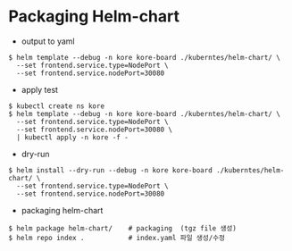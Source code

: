 # Packaging Helm-chart 

* output to yaml

```
$ helm template --debug -n kore kore-board ./kuberntes/helm-chart/ \
  --set frontend.service.type=NodePort \
  --set frontend.service.nodePort=30080
```

* apply test

```
$ kubectl create ns kore
$ helm template --debug -n kore kore-board ./kuberntes/helm-chart/ \
  --set frontend.service.type=NodePort \
  --set frontend.service.nodePort=30080 \
  | kubectl apply -n kore -f -
```


* dry-run

```
$ helm install --dry-run --debug -n kore kore-board ./kuberntes/helm-chart/ \
  --set frontend.service.type=NodePort \
  --set frontend.service.nodePort=30080
```



* packaging helm-chart

```
$ helm package helm-chart/    # packaging  (tgz file 생성)
$ helm repo index .           # index.yaml 파일 생성/수정
```

